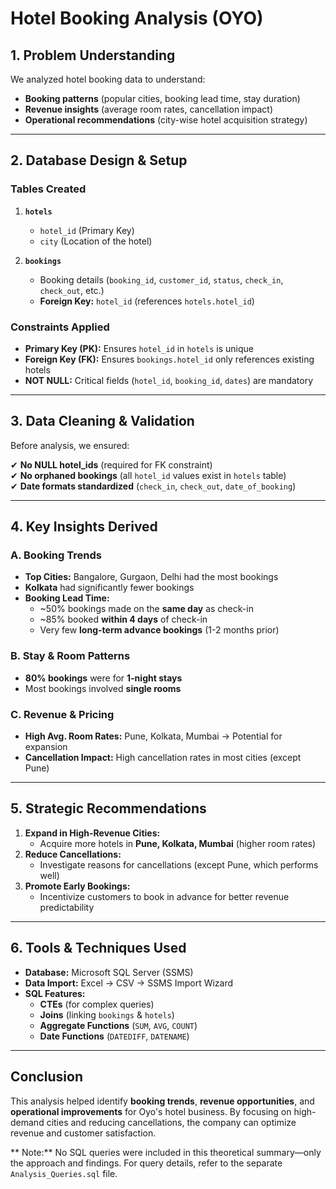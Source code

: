 # Hotel Booking Analysis (OYO)

## 1. Problem Understanding
We analyzed hotel booking data to understand:
- **Booking patterns** (popular cities, booking lead time, stay duration)
- **Revenue insights** (average room rates, cancellation impact)
- **Operational recommendations** (city-wise hotel acquisition strategy)

---

## 2. Database Design & Setup
### Tables Created
1. **`hotels`**
   - `hotel_id` (Primary Key)
   - `city` (Location of the hotel)

2. **`bookings`**
   - Booking details (`booking_id`, `customer_id`, `status`, `check_in`, `check_out`, etc.)
   - **Foreign Key:** `hotel_id` (references `hotels.hotel_id`)

### Constraints Applied
- **Primary Key (PK):** Ensures `hotel_id` in `hotels` is unique
- **Foreign Key (FK):** Ensures `bookings.hotel_id` only references existing hotels
- **NOT NULL:** Critical fields (`hotel_id`, `booking_id`, `dates`) are mandatory

---

## 3. Data Cleaning & Validation
Before analysis, we ensured:

✔ **No NULL hotel_ids** (required for FK constraint)  
✔ **No orphaned bookings** (all `hotel_id` values exist in `hotels` table)  
✔ **Date formats standardized** (`check_in`, `check_out`, `date_of_booking`)  

---

## 4. Key Insights Derived
### A. Booking Trends
- **Top Cities:** Bangalore, Gurgaon, Delhi had the most bookings
- **Kolkata** had significantly fewer bookings
- **Booking Lead Time:**
  - ~50% bookings made on the **same day** as check-in
  - ~85% booked **within 4 days** of check-in
  - Very few **long-term advance bookings** (1-2 months prior)

### B. Stay & Room Patterns
- **80% bookings** were for **1-night stays**
- Most bookings involved **single rooms**

### C. Revenue & Pricing
- **High Avg. Room Rates:** Pune, Kolkata, Mumbai → Potential for expansion
- **Cancellation Impact:** High cancellation rates in most cities (except Pune)

---

## 5. Strategic Recommendations
1. **Expand in High-Revenue Cities:**
   - Acquire more hotels in **Pune, Kolkata, Mumbai** (higher room rates)
2. **Reduce Cancellations:**
   - Investigate reasons for cancellations (except Pune, which performs well)
3. **Promote Early Bookings:**
   - Incentivize customers to book in advance for better revenue predictability

---

## 6. Tools & Techniques Used
- **Database:** Microsoft SQL Server (SSMS)
- **Data Import:** Excel → CSV → SSMS Import Wizard
- **SQL Features:**
  - **CTEs** (for complex queries)
  - **Joins** (linking `bookings` & `hotels`)
  - **Aggregate Functions** (`SUM`, `AVG`, `COUNT`)
  - **Date Functions** (`DATEDIFF`, `DATENAME`)

---

## Conclusion
This analysis helped identify **booking trends**, **revenue opportunities**, and **operational improvements** for Oyo's hotel business. By focusing on high-demand cities and reducing cancellations, the company can optimize revenue and customer satisfaction.



** Note:** No SQL queries were included in this theoretical summary—only the approach and findings. For query details, refer to the separate `Analysis_Queries.sql` file.
